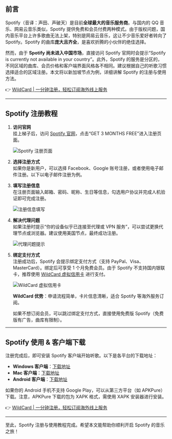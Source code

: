 ## 前言

Spotify（音译：声田、声破天）是目前**全球最大的音乐服务商**。与国内的 QQ 音乐、网易云音乐类似，Spotify 提供免费和会员付费两种模式。由于版权问题，国内音乐平台上许多歌曲无法上架，特别是网易云音乐，这让不少音乐爱好者转向了 Spotify。Spotify 的曲库**庞大且齐全**，是喜欢折腾的小伙伴的绝佳选择。

然而，由于 **Spotify 尚未进入中国市场**，直接访问 Spotify 官网时会提示“Spotify is currently not available in your country”。此外，Spotify 的服务是分区的，不同区域的曲库、会员价格和客户端界面风格各不相同。建议根据自己的听歌习惯选择适合的区域注册。本文将以新加坡节点为例，详细讲解 Spotify 的注册与使用方法。

👉 [WildCard | 一分钟注册，轻松订阅海外线上服务](https://bit.ly/bewildcard)

---

## Spotify 注册教程

1. **访问官网**  
   挂上梯子后，访问 [Spotify 官网](https://bit.ly/bewildcard)，点击“GET 3 MONTHS FREE”进入注册页面。

   ![Spotify 注册页面](https://jjdph.oss-cn-beijing.aliyuncs.com/b2.jpg)

2. **选择注册方式**  
   如果你是新用户，可以选择 Facebook、Google 账号注册，或者使用电子邮件注册。以下以电子邮件注册为例。

3. **填写注册信息**  
   在注册页面输入邮箱、密码、昵称、生日等信息，勾选用户协议并完成人机验证即可完成注册。

   ![注册信息填写](https://jjdph.oss-cn-beijing.aliyuncs.com/b4.jpg)

4. **解决代理问题**  
   如果注册时提示“你的设备似乎已连接至代理或 VPN 服务”，可以尝试更换代理节点或浏览器。建议使用美国节点，最终成功注册。

   ![代理问题提示](https://jjdph.oss-cn-beijing.aliyuncs.com/b7.jpg)

5. **绑定支付方式**  
   注册成功后，Spotify 会提示绑定支付方式（支持 PayPal、Visa、MasterCard）。绑定后可享受 1 个月免费会员。由于 Spotify 不支持国内银联卡，推荐使用 [WildCard 虚拟信用卡](https://bit.ly/bewildcard) 进行支付。

   ![WildCard 虚拟信用卡](https://jjdph.oss-cn-beijing.aliyuncs.com/1b0.jpg)

   **WildCard 优势**：申请流程简单，卡片信息清晰，适合 Spotify 等海外服务订阅。

   如果不想订阅会员，可以跳过绑定支付方式，直接使用免费版 Spotify（免费版有广告，曲库有限制）。

---

## Spotify 使用 & 客户端下载

注册完成后，即可安装 Spotify 客户端开始听歌。以下是各平台的下载地址：

- **Windows 客户端**：[下载地址](https://www.spotify.com/tw/download/windows/)  
- **Mac 客户端**：[下载地址](https://www.spotify.com/us/download/mac/)  
- **Android 客户端**：[下载地址](https://play.google.com/store/apps/details?id=com.spotify.music&hl=en)  

如果你的 Android 手机不支持 Google Play，可以从第三方平台（如 APKPure）下载。注意，APKPure 下载的包为 XAPK 格式，需使用 XAPK 安装器进行安装。

👉 [WildCard | 一分钟注册，轻松订阅海外线上服务](https://bit.ly/bewildcard)

---

至此，Spotify 注册与使用教程完成。希望本文能帮助你顺利开启 Spotify 的音乐之旅！
